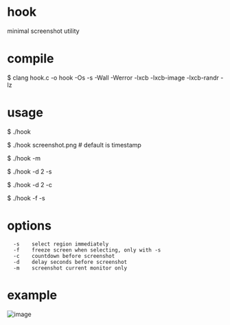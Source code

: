 # hook
minimal screenshot utility

# compile
$ clang hook.c -o hook -Os -s -Wall -Werror -lxcb -lxcb-image -lxcb-randr -lz

# usage
$ ./hook

$ ./hook screenshot.png \# default is timestamp

$ ./hook -m

$ ./hook -d 2 -s

$ ./hook -d 2 -c

$ ./hook -f -s

# options
```
  -s    select region immediately
  -f    freeze screen when selecting, only with -s
  -c    countdown before screenshot
  -d    delay seconds before screenshot
  -m    screenshot current monitor only
```

# example
![image](https://github.com/user-attachments/assets/51e479ff-df0b-481d-b8fc-f7f4f1471adc)

